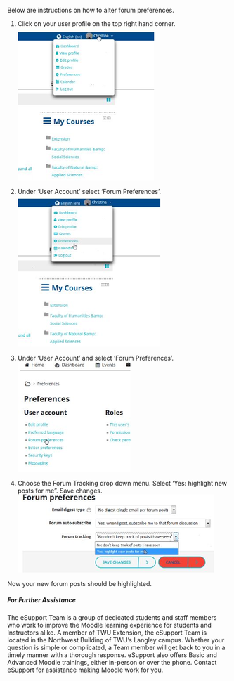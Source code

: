 Below are instructions on how to alter forum preferences.

 

1. Click on your user profile on the top right hand corner.
![](/assets/Viewer.jpg)
 
2. Under ‘User Account’ select ‘Forum Preferences’.
![](/assets/Viewer2.jpg)

3. Under ‘User Account’ and select ‘Forum Preferences’.
![](/assets/Viewer3.jpg)

4. Choose the Forum Tracking drop down menu. Select ‘Yes: highlight new posts for me”. Save changes.
![](/assets/Viewer4.jpg)
 

Now your new forum posts should be highlighted.

##### For Further Assistance

The eSupport Team is a group of dedicated students and staff members who work to improve the Moodle learning experience for students and Instructors alike. A member of TWU Extension, the eSupport Team is located in the Northwest Building of TWU’s Langley campus. Whether your question is simple or complicated, a Team member will get back to you in a timely manner with a thorough response. eSupport also offers Basic and Advanced Moodle trainings, either in-person or over the phone. Contact [eSupport](https://trinitywestern.teamdynamix.com/TDClient/Requests/ServiceDet?ID=16141) for assistance making Moodle work for you.

